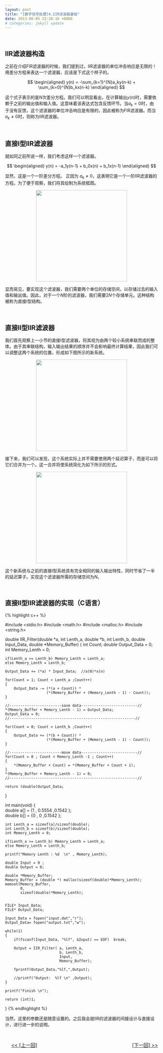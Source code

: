 ```yaml
---
layout: post
title: "[数字信号处理]4.IIR滤波器基础"
date: 2013-06-05 22:28:16 +0800
# categories: jekyll update
---
```


&nbsp;
## IIR滤波器构造
之前在介绍FIR滤波器的时候，我们提到过，IIR滤波器的单位冲击响应是无限的！用差分方程来表达一个滤波器，应该是下式这个样子的。

$$
\begin{aligned}
y(n) = -\sum_{k=1}^{N}a_ky(n-k) + \sum_{k=0}^{N}b_kx(n-k)
\end{aligned}
$$

这个式子表示的是$N$次差分方程。我们可以明显看出，在计算输出$y(n)$时，需要依赖于之前的输出值和输入值。这意味着该表达式包含反馈环节。当$a_k = 0$时，由于没有反馈，这个滤波器的单位冲击响应是有限的，因此被称为FIR滤波器。而当$a_k \neq 0$时，则称为IIR滤波器。


&nbsp;
## 直接I型IIR滤波器
就如同之前所说一样，我们考虑这样一个滤波器。

$$
\begin{aligned}
y(n) = -a_1y(n-1) + b_0x(n) + b_1x(n-1)
\end{aligned}
$$

显然，这是一个一阶差分方程。 正因为 $a_k \ne 0$，这表明它是一个一阶IIR滤波器的方程。为了便于观察，我们将其绘制为系统框图。

<div align=center><img src="{{ site.baseurl }}/assets/IIR-Filter/IIR-Filter-Sys1.jpeg" width="300"></div>

显而易见，要实现这个滤波器，我们需要两个单位的存储空间，以存储过去的输入值和输出值。因此，对于一个$N$阶的滤波器，我们需要$2N$个存储单元。这种结构被称为直接I型结构。

&nbsp;
## 直接II型IIR滤波器
我们首先观察上一小节的直接I型滤波器，将其视为由两个较小系统串联而成的整体。由于其串联结构，输入输出结果的顺序并不会影响最终计算结果，因此我们可以调整这两个系统的位置，形成如下图所示的新系统。

<div align=center><img src="{{ site.baseurl }}/assets/IIR-Filter/IIR-Filter-Sys2.jpeg" width="300"></div>


接下来，我们可以发现，这个系统实际上并不需要使用两个延迟算子，而是可以将它们合并为一个。这一合并将使系统简化为如下所示的形式。

<div align=center><img src="{{ site.baseurl }}/assets/IIR-Filter/IIR-Filter-Sys3.jpeg" width="300"></div>

这个新系统与之前的直接I型系统具有完全相同的输入输出特性，同时节省了一半的延迟算子。实现这个滤波器所需的存储空间为$N$。


&nbsp;
## 直接II型IIR滤波器的实现（C语言）

{% highlight c++ %}

#include <stdio.h>
#include <math.h>
#include <malloc.h>
#include <string.h>
 
 
double IIR_Filter(double *a, int Lenth_a,
                  double *b, int Lenth_b,
                  double Input_Data,
                  double *Memory_Buffer) 
{
    int Count;
    double Output_Data = 0; 
    int Memory_Lenth = 0;
    
    if(Lenth_a >= Lenth_b) Memory_Lenth = Lenth_a;
    else Memory_Lenth = Lenth_b;
    
    Output_Data += (*a) * Input_Data;  //a(0)*x(n)             
    
    for(Count = 1; Count < Lenth_a ;Count++)
    {
        Output_Data -= (*(a + Count)) *
                       (*(Memory_Buffer + (Memory_Lenth - 1) - Count));                                       
    } 
    
    //------------------------save data--------------------------// 
    *(Memory_Buffer + Memory_Lenth - 1) = Output_Data;
    Output_Data = 0;
    //----------------------------------------------------------// 
    
    for(Count = 0; Count < Lenth_b ;Count++)
    {    	
        Output_Data += (*(b + Count)) *
                       (*(Memory_Buffer + (Memory_Lenth - 1) - Count));      
    }
    
    //------------------------move data--------------------------// 
    for(Count = 0 ; Count < Memory_Lenth -1 ; Count++)
    {
    	*(Memory_Buffer + Count) = *(Memory_Buffer + Count + 1);
    }
    *(Memory_Buffer + Memory_Lenth - 1) = 0;
    //-----------------------------------------------------------//
 
    return (double)Output_Data; 
}
 
int main(void)
{    
    double a[] = {1   , 0.5554 ,0.1542 };   
    double b[] = {0   ,      0 ,0.1542 };	
   
    int Lenth_a = sizeof(a)/sizeof(double);
    int Lenth_b = sizeof(b)/sizeof(double);
    int Memory_Lenth = 0;
    
    if(Lenth_a >= Lenth_b) Memory_Lenth = Lenth_a;
    else Memory_Lenth = Lenth_b;
    
    printf("Memory Lenth : %d  \n" , Memory_Lenth); 
   
    double Input = 0 ;
    double Output = 0;
    
    double *Memory_Buffer;
    Memory_Buffer = (double *) malloc(sizeof(double)*Memory_Lenth);  
    memset(Memory_Buffer,
           0,
           sizeof(double)*Memory_Lenth);
    
 
    FILE* Input_Data;
    FILE* Output_Data;
     
    Input_Data = fopen("input.dat","r"); 
    Output_Data= fopen("output.txt","w"); 
    
    while(1)
    {
        if(fscanf(Input_Data, "%lf", &Input) == EOF)  break;
        
        Output = IIR_Filter( a, Lenth_a,
                             b, Lenth_b,
                             Input,
                             Memory_Buffer);
 
        fprintf(Output_Data,"%lf,",Output);
        
    	//printf("Output:  %lf \n" ,Output);
    }	
    
    printf("Finish \n");
 
    return (int)1;
}
{% endhighlight %}

当然，这里的参数还是随意设置的。之后我会就IIR的滤波器的间接设计与直接设计，进行进一步的说明。

&nbsp;
&nbsp;
<div style="font-size:16px">
    <span style="float:right"> 
        <a href="{% link _posts/2013-06-10-IIR-Filter-Design-1.md %}"> [下一回] >> </a>
    </span>　
        <a href="{% link _posts/2013-05-29-FIR-Filter-Design-2.md %}"> << [上一回] </a>
</div>
